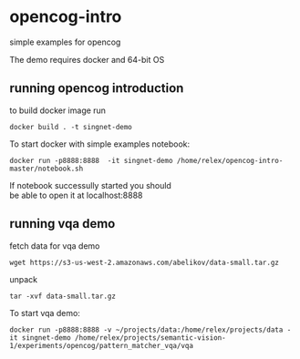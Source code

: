 # opencog-intro
simple examples for opencog

The demo requires docker and 64-bit OS 


## running opencog introduction  
to build docker image run

```
docker build . -t singnet-demo
```

To start docker with simple examples notebook:  

```
docker run -p8888:8888  -it singnet-demo /home/relex/opencog-intro-master/notebook.sh 
```

If notebook successully started you should  
be able to open it at localhost:8888

## running vqa demo
fetch data for vqa demo

```
wget https://s3-us-west-2.amazonaws.com/abelikov/data-small.tar.gz
```

unpack
```
tar -xvf data-small.tar.gz
```

To start vqa demo:

```
docker run -p8888:8888 -v ~/projects/data:/home/relex/projects/data -it singnet-demo /home/relex/projects/semantic-vision-1/experiments/opencog/pattern_matcher_vqa/vqa
```
